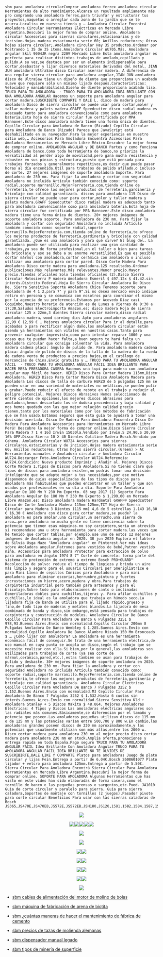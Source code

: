 
```
sbm para amoladora circularComprar amoladora ferrex amoladora circular Herramientas de alto rendimiento.Alcanza un resultado ampliamente más pro comprando una amoladora ferrex,para triunfar y estructurar tus proyectos,maquetas o arreglar cada zona de tu jardín que se te ocurra.Localiza en nuestra tienda y … Amoladora Circular Encontrá Amoladora Circular Herramientas Eléctricas en Mercado Libre Argentina.Descubrí la mejor forma de comprar online. Amoladora circular Accesorios para sierras circulares,estacionarias y de incision.Hojas madera estacionaria serie 60; Anillos reductores; Otras hojas sierra circular;.Amoladora circular Hay 35 productos.Ordenar por Mostrando 1 35 de 35 items.Amoladora Circular WU705.Más. Amoladora angular Skil 9004JR negra 220V Mercado Libre Esta amoladora angular es perfecta para realizar distintos trabajos de amolado,cepillado y pulido.A su vez,se destaca por ser un elemento indispensable para cortar,desbastar y lijar diversos materiales derivados del metal. JIAN JUN amoladora UltraSaw disco Circular aserrar madera. A diferencia de una regular sierra circular para amoladora angular,JIAN JUN amoladora disco de UltraSaw tiene un diseño de diente que proporciona un acabado suave que requiere sólo un mínimo lijado después.Características: Velocidad y maniobrabilidad.Diseño de diente proporciona acabado liso. TRUCO PARA TU AMOLADORA  · TRUCO PARA TU AMOLADORA IDEA BRILLANTE CON UNA AMOLADORA ANGULAR Hacemos un soporte para amoladora angular para cortar madera.SUSCRIBETE COMPARTE Y DALE L. disco de madera para amoladora Disco de sierra circular se puede usar para cortar,moler y tallar madera y palets madera.GRAFF Speedcutter disco radial madera es adecuado tanto para amoladora convencionale como para amoladora bateria.Esta hoja de sierra circular fue certificada por MPA Hannover.Este disco amoladora madera tiene una forma única de dientes. Cepillo Circular para Amoladora de Banco (Rizado) Cepillo Circular para Amoladora de Banco (Rizado) Parece que JavaScript está deshabilitado en su navegador.Para la mejor experiencia en nuestro sitio web,… Accesorios Para Amoladora Encuentra Accesorios Para Amoladora Herramientas en Mercado Libre México.Descubre la mejor forma de comprar online. AMOLADORA ANGULAR y DE BANCO Partes y como funciona Amoladora de banco.Como toda herramienta de banco,no prioriza la versatilidad al perder algo de movilidad,pero gana mucha resistencia y robustez en sus piezas y estructura,puesto que está pensada para trabajos forzados y generalmente repetitivos,es decir que puede pasar horas al día encendida.Útil para trabajos de pulido afilado,o incluso de corte. 27 mejores imágenes de soporte amoladora Soporte. Para amoladora de 230 mm. Para fijar la amoladora y cortar con seguridad Amoladora no incluida Artículo también conocido como: soporte radial,soporte marranillo.MejorFerreteria.com,tienda online de ferretería,te ofrece los mejores productos de ferretería,gardinería y bricolaje con calidad garantizada. discos para amoladora 115 Disco de sierra circular se puede usar para cortar,moler y tallar madera y palets madera.GRAFF Speedcutter disco radial madera es adecuado tanto para amoladora convencionale como para amoladora bateria.Esta hoja de sierra circular fue certificada por MPA Hannover.Este disco amoladora madera tiene una forma única de dientes. 20+ mejores imágenes de soporte amoladora soporte. Para amoladora de 230 mm. Para fijar la amoladora y cortar con seguridad Amoladora no incluida Artículo también conocido como: soporte radial,soporte marranillo.MejorFerreteria.com,tienda online de ferretería,te ofrece los mejores productos de ferretería,gardinería y bricolaje con calidad garantizada. ¿Qué es una amoladora y para qué sirve? El blog del. La amoladora puede ser utilizada para realizar una gran cantidad de trabajos,ya sea de forma profesional,en el taller o bien para tareas de bricolaje y eso se debe a su enorme versatilidad.Es que es posible cortar mármol con amoladora,cortar cerámica con amoladora o incluso utilizar una amoladora para cortar pared. Disco Corte Madera Para Amoladora Disco corte madera para amoladora.125 resultados.Ordenar publicaciones.Más relevantes.Más relevantes.Menor precio.Mayor precio.Tiendas oficiales Solo tiendas oficiales (2).Disco Sierra Circular Motosierra P madera Amoladora Esmeril $ 497.12x $ 41.42.sin interés.Distrito Federal.Hoja De Sierra Circular Amoladora De Disco De. Sierra Sensitiva Soporte Amoladora Chica Tenemos soporte para amoladora de 4 1 2,para 7" y para 9".Si no desea mercado envío indique retiro en persona y se comunica con nosotros para coordinar el mismo por la agencia de su preferencia.Estamos por Acevedo Diaz casi Coquimbo.Nuestro horario de atención es de Lunes a Viernes de 8:30 a 17:30.Saludos Electroimporta Amazon.es: disco madera Hoja de sierra circular 125 x 22mm,3 dientes Sierra circular madera,disco radial amoladora madera，wood carving dics Apto para amoladoras angulares 12,99 € 12,99 € … Mejores amoladora circular Para ir al detalle,para acabados o para rectificar algún daño,los amoladora circular están siendo ya herramientas son vitales en nuestras casas.Tanto para prevenir cualquier imprevisto,como para intentar reparar 1000 y una cosas que te puedan hacer falta,a buen seguro te hará falta un amoladora circular que consiga solventar la vida. Para amoladora madera cadena placa: ángulo de pulido de. Para amoladora madera cadena placa: ángulo de pulido de discos de la talla de la madera de la rueda de cadena venta de productos a precios bajos,en el catálogo de mercancías de China.Envío gratuito y … TRUCO PARA TU AMOLADORA ANGULAR FÁCIL  · TRUCO PARA TU AMOLADORA ANGULAR FÁCIL IDEA BRILLANTE PARA HACER MESA FRESADORA CASERA Hacemos una tupi para madera con amoladora angular muy fácil de hacer. HERZO Disco Para Cortar Madera 115mm,Disco Amoladora. HERZO Disco Para Cortar Madera Disco Amoladora Madera para Amoladora Los discos de talla de carburo HERZO de 5 pulgadas 125 mm se pueden usar en una variedad de materiales no metálicos,se pueden pulir y grabar.Puede reducir el efecto de rebote en el trabajo y reducir el peligro potencial. Mejores Discos Abrasivos Hemos seleccionado de entre cientos de opciones,los mejores discos abrasivos para amoladora,hemos descartado los de dudosa procedencia y baja calidad y nos hemos quedado con las que mejor relación calidad precio tienen,tanto por los materiales como por los métodos de fabricación que se han usado.Estamos seguros que esta guía te ayudará a tomar una decisión acertada. Disco De Madera Para Amoladora Encuentra Disco De Madera Para Amoladora Accesorios para Herramientas en Mercado Libre Perú! Descubre la mejor forma de comprar online.Disco Sierra Circular Para Madera 7 1 4 16d Irwin 15030la.Vendido por Irwin.S 24,90.S 20,90 16% OFF.Disco Sierra 10 X 40 Dientes Optiline Madera Bosch.Vendido por Cahema. Amoladora Circular WU724 Accesorios para sierras circulares,estacionarias y de incision.Hojas madera estacionaria serie 60; Anillos reductores; Otras hojas sierra circular.(Green) > AC Herramientas manuales > Amoladora circular > Amoladora Circular WU724.Descargar Foto.Amoladora Circular WU724.Referencia: WU724.Condición: Nuevo producto Imprimir ; Añadir al. Mejores Discos Corte Madera 1.Tipos de Discos para Amoladora.Si no tienes claro qué tipos de discos para amoladora existen,no podrás tomar una decisión inteligente que se adapte mejor a tus necesidades,por ese motivo disponemos de guías especializadas de los tipos de discos para amoladora más habituales que puedes encontrar en un taller y que son usados por profesionales en su día a día. Soporte Para Amoladora Angular De 180 Mm Y 230 Mm Experto. 03 sep 2017 (1) Soporte Para Amoladora Angular De 180 Mm Y 230 Mm Experto $ 1.290,00 en Mercado Libre Amazon.es: Disco amoladora madera Hardmetal GRAFF® Speedcutter Disco de Corte Amoladora Madera 115mm 125mm,TCT Hoja de Sierra Circular para Madera 3 Dientes (115 mm) 4,6 de 5 estrellas 1.143 16,30 € 16,30 € Amoladora con disco para cortar madera,se puede? la amoladora es para amolar.una circular,un serrucho,una sierra de arco….pero amoladora no.mucha gente no tiene conciencia sobre la potencia que tienen esas máquinas.no soy carpintero,sería un atrevido si recomendase una u otra herramienta para cortar madera.las veces que he tenido que cortar tablas,por ejemplo,use uno de estos 12 mejores imágenes de Amoladora angular en 2020. 30 jun 2020 Explora el tablero de Silvia Usga Mazo "Amoladora angular" en Pinterest.Ver más ideas sobre Amoladora angular,Patrones para vestidos de bebé,Patron vestido niña. Accesorios para amoladora Protector para extracción de polvo para amoladora en ángulo 1974 8 7" Corte de concreto: forma parte del sistema de protección de extremo a extremo Bosch PRO+GUARD™ Recolección de polvo: reduce el tiempo de limpieza y brinda un aire más limpio y seguro para el usuario Circolari per Smerigliatrice e para Mini Línea de cepillos Cónicos para Amoladora e para mini amoladora para eliminar escorias,herrumbre,pintura y fuertes incrustaciones en hierro,acero,madera y obra.Para trabajos de carpintería industrial pero también para artesanos y para el bricolaje.Sobre todo para elaboraciones de canto o inclinadas Esmeriladoras dobles para cuchillos,tijeras y. Para afilar cuchillos y cuchillas,lo ideal es la amoladora que trabaja en húmedo seco.La lijadora fija de banda se utiliza para el lijado rápido,grueso y fino,de todo tipo de maderas y metales blandos.La lijadora de mesa combinada de banda y disco,sin embargo,está pensada para trabajos de carpintería y construcción de modelos. Amoladora Circular De Banco Cepillo Circular Para Amoladora De Banco 6 Pulgadas 3251 $ 978,93.Buenos Aires.Envío con normalidad.Cepillo Circular 200mm 8 Pulgadas Amoladora De Banco Wembley $ 1.285.Buenos Aires.Envío con normalidad.Cepillo Amoladora De Banco Alambre Rizado 150 Mm Bronceado $ … ¿Cómo lijar con amoladora? La amoladora es una herramienta económica fácil de conseguir.Se trata de una herramienta eléctrica,de uso manual en cuya punta se acopla un disco,según el trabajo que se necesite realizar con ella.Si bien,por lo general,las amoladoras son utilizadas para trabajos de corte (ya sea corte de mármol,cerámica,pared,etc.),estas también se usan para trabajos de pulido y desbaste. 30+ mejores imágenes de soporte amoladora en 2020. Para amoladora de 230 mm. Para fijar la amoladora y cortar con seguridad Amoladora no incluida Artículo también conocido como: soporte radial,soporte marranillo.MejorFerreteria.com,tienda online de ferretería,te ofrece los mejores productos de ferretería,gardinería y bricolaje con calidad garantizada. Amoladora Circular Electricas Cepillo Circular Para Amoladora De Banco 7 Pulgadas 3252 $ 1.152.Buenos Aires.Envío con normalidad.M3 Cepillo Circular Para Amoladora De Banco 7 Pulgadas 3252 $ 1.532.Hasta 6 cuotas sin interés.Buenos Aires.Envío con normalidad.Sierra Sensitiva Kld + Amoladora Stanley + 5 Discos Makita $ 48.064. Mejores Amoladoras Eléctricas: 4 Tipos y Discos Las amoladoras eléctricas angulares son las radiales más comunes.Básicamente,se diferencian por el tamaño y potencia que poseen.Las amoladoras pequeñas utilizan discos de 115 mm o de 125 mm y las potencias varían entre 500,700 y 800 w.En cambio,las amoladoras grandes poseen discos de 230 mm aproximadamente,y las potencias que usualmente utilizan son más altas,entre los 2000 w. Disco cortar madera para amoladora 230 mm al mejor precio disco cortar madera para amoladora 230 mm en stock.Amplia oferta,promociones y entrega rapida en toda España.Pago seguro TRUCO PARA TU AMOLADORA ANGULAR FÁCIL Idea Brillante Con Amoladora Angular TRUCO PARA TU AMOLADORA ANGULAR FÁCIL IDEA BRILLANTE NO TE OLVIDES DE SUSCRIBIRTE,DALE LIKE Y COMPARTE Platos para amoladoras Juego de plato circular y lijas Fein.Entrega a partir de 6.04€.Bosch 2608601077 Plato lijador + velcro para amoladora 125mm.Entrega a partir de 5.50€. Sierra Circular Para Amoladora Encontrá Sierra Circular Para Amoladora Herramientas en Mercado Libre Argentina.Descubrí la mejor forma de comprar online. SOPORTE PARA AMOLADORA Algunas Herramientas que has visto en este video han sido elaboradas de forma casera,como el tornillo de banco o las pequeñas prensas o sargentos,etc.Pued. JA1010 Guía de corte circular y paralelo para sierra. Guía para sierra caladora,Soportes de montaje con tornillos (2 juegos),Pasador pivote para corte circular Beneficios Para usar con las sierras caladoras de Bosch JS365,JS470E,JS470EB,JS572E,JS572EB,JSH180,JS120,1581,1582,1584,1587,1590EVS,1591EVS 
```

<div align="center">

<a href="https://es-crusher.shibang-china.com/github&k=sbm+para+amoladora+circular"><img src="https://static.shibang-china.com/es/crusher/logo.jpg"></a>

<a href="https://es-crusher.shibang-china.com/github&k=sbm+para+amoladora+circular"><img src="https://static.shibang-china.com/es/crusher/index.jpg"></a><a href="https://es-crusher.shibang-china.com/material.htmlgithub&k=sbm+para+amoladora+circular"><img src="https://static.shibang-china.com/es/crusher/material.jpg"></a><a href="https://es-crusher.shibang-china.com/application.htmlgithub&k=sbm+para+amoladora+circular"><img src="https://static.shibang-china.com/es/crusher/application.jpg"></a><a href="https://es-crusher.shibang-china.com/aboutus.htmlgithub&k=sbm+para+amoladora+circular"><img src="https://static.shibang-china.com/es/crusher/aboutus.jpg"></a><a href="https://es-crusher.shibang-china.com/contact.htmlgithub&k=sbm+para+amoladora+circular"><img src="https://static.shibang-china.com/es/crusher/contact.jpg"></a>

<a href="https://es-crusher.shibang-china.com/github&k=sbm+para+amoladora+circular"><img src="https://static.shibang-china.com/es/crusher/banner.jpg"></a>

<a href="https://swt.shibang-china.com/github&k=sbm+para+amoladora+circular"><img src="https://static.shibang-china.com/es/crusher/text.jpg"></a>

<a href="https://swt.shibang-china.com/github&k=sbm+para+amoladora+circular"><img src="https://static.shibang-china.com/es/crusher/chat.jpg"></a><a href="https://es-crusher.shibang-china.com/contact.htmlgithub&k=sbm+para+amoladora+circular"><img src="https://static.shibang-china.com/es/crusher/message.jpg"></a>

<a href="https://es-crusher.shibang-china.com/products/pe.htmlgithub&k=sbm+para+amoladora+circular"><img src="https://static.shibang-china.com/es/crusher/pe.jpg"></a><a href="https://es-crusher.shibang-china.com/products/pf.htmlgithub&k=sbm+para+amoladora+circular"><img src="https://static.shibang-china.com/es/crusher/pf.jpg"></a>

<a href="https://es-crusher.shibang-china.com/products/hpt.htmlgithub&k=sbm+para+amoladora+circular"><img src="https://static.shibang-china.com/es/crusher/hpt.jpg"></a><a href="https://es-crusher.shibang-china.com/products/vsi.htmlgithub&k=sbm+para+amoladora+circular"><img src="https://static.shibang-china.com/es/crusher/vsi.jpg"></a>

<a href="https://es-crusher.shibang-china.com/products/klv.htmlgithub&k=sbm+para+amoladora+circular"><img src="https://static.shibang-china.com/es/crusher/klv.jpg"></a><a href="https://es-crusher.shibang-china.com/products/portable.htmlgithub&k=sbm+para+amoladora+circular"><img src="https://static.shibang-china.com/es/crusher/portable.jpg"></a>

<a href="https://swt.shibang-china.com/github&k=sbm+para+amoladora+circular"><img src="https://static.shibang-china.com/es/crusher/case.jpg"></a>

</div>


* [sbm cables de alimentación del motor de molino de bolas](sbm%20cables%20de%20alimentaci%C3%B3n%20del%20motor%20de%20molino%20de%20bolas.md)

* [sbm máquina de fabricación de arena de biotita](sbm%20m%C3%A1quina%20de%20fabricaci%C3%B3n%20de%20arena%20de%20biotita.md)

* [sbm ¿cuántas maneras de hacer el mantenimiento de fábrica de cemento](sbm%20%C2%BFcu%C3%A1ntas%20maneras%20de%20hacer%20el%20mantenimiento%20de%20f%C3%A1brica%20de%20cemento.md)

* [sbm precios de tazas de molienda alemanas](sbm%20precios%20de%20tazas%20de%20molienda%20alemanas.md)

* [sbm dispensador manual legado](sbm%20dispensador%20manual%20legado.md)

* [sbm tipos de minería de superficie](sbm%20tipos%20de%20miner%C3%ADa%20de%20superficie.md)